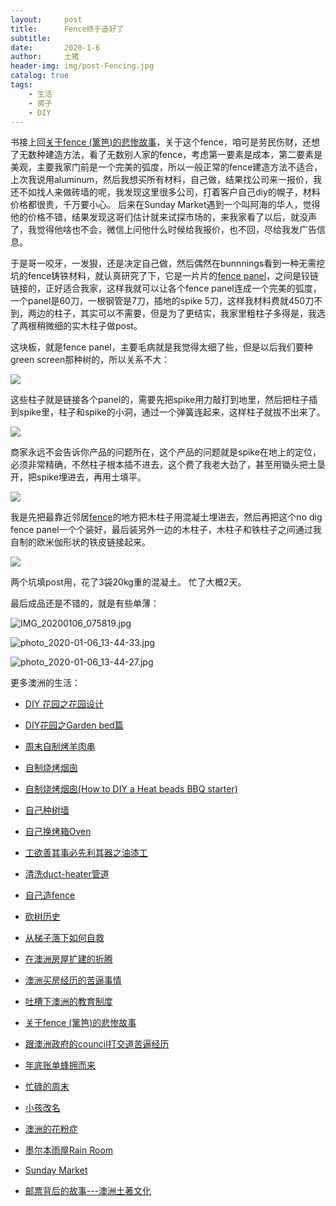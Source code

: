 ```yaml
---
layout:     post
title:      Fence终于造好了
subtitle:   
date:       2020-1-6
author:     土猪
header-img: img/post-Fencing.jpg
catalog: true
tags:
    - 生活
    - 房子
    - DIY
---
```



书接上回[关于fence (篱笆)的悲惨故事](http://livinginau.life/2019/12/01/%E5%85%B3%E4%BA%8Efence%E7%9A%84%E6%82%B2%E6%83%A8%E6%95%85%E4%BA%8B/)，关于这个fence，咱可是劳民伤财，还想了无数种建造方法，看了无数别人家的fence，考虑第一要素是成本，第二要素是美观，主要我家门前是一个完美的弧度，所以一般正常的fence建造方法不适合，上次我说用aluminum，然后我想买所有材料，自己做，结果找公司来一报价，我还不如找人来做砖墙的呢，我发现这里很多公司，打着客户自己diy的幌子，材料价格都很贵，千万要小心。 后来在Sunday Market遇到一个叫阿海的华人，觉得他的价格不错，结果发现这哥们估计就来试探市场的，来我家看了以后，就没声了，我觉得他啥也不会，微信上问他什么时候给我报价，也不回，尽给我发广告信息。 




于是哥一咬牙，一发狠，还是决定自己做，然后偶然在bunnnings看到一种无需挖坑的fence铸铁材料，就认真研究了下，它是一片片的[fence panel](https://amzn.to/38I9asx)，之间是铰链链接的，正好适合我家，这样我就可以让各个fence panel连成一个完美的弧度，一个panel是60刀，一根钢管是7刀，插地的spike 5刀，这样我材料费就450刀不到，两边的柱子，其实可以不需要，但是为了更结实，我家里粗柱子多得是，我选了两根稍微细的实木柱子做post。



这块板，就是fence panel，主要毛病就是我觉得太细了些，但是以后我们要种green screen那种树的，所以关系不大：

![](https://cdn.steemitimages.com/DQmc3zHSjazcpZpXc8VfQKpo8gB2PZGByB6vSGG1sXNGSC7/image.png)


这些柱子就是链接各个panel的，需要先把spike用力敲打到地里，然后把柱子插到spike里，柱子和spike的小洞，通过一个弹簧连起来，这样柱子就拔不出来了。


![](https://cdn.steemitimages.com/DQmZxWiauARCSm8eD7cJ6S5d1d982im4K9RSQbRhGkmskAd/image.png)


商家永远不会告诉你产品的问题所在，这个产品的问题就是spike在地上的定位，必须非常精确，不然柱子根本插不进去，这个费了我老大劲了，甚至用锄头把土垦开，把spike埋进去，再用土填平。

![](https://cdn.steemitimages.com/DQmaqsCubv5u2PZBu5NmZFjiLmLddA4tRt6YHQu9wBxP3he/image.png)



我是先把最靠近邻居[fence](https://amzn.to/38B4eFB)的地方把木柱子用混凝土埋进去，然后再把这个no dig fence panel一个个装好，最后装另外一边的木柱子，木柱子和铁柱子之间通过我自制的欧米伽形状的铁皮链接起来。 

![](https://cdn.steemitimages.com/DQmP8Xed1r6ECE7ZPkXcWrPWiUT29Da842uaPZtLEv4Gy4Y/image.png)


两个坑填post用，花了3袋20kg重的混凝土。 忙了大概2天。 

最后成品还是不错的，就是有些单薄：


![IMG_20200106_075819.jpg](https://cdn.steemitimages.com/DQmQFMxnL1T9JkxpN6HpJGN4vUXs6mAHZWZsonn9tsYZNmY/IMG_20200106_075819.jpg)


![photo_2020-01-06_13-44-33.jpg](https://cdn.steemitimages.com/DQmaKM3JywRhQwpeovQ74FFgqG15FhT9C765EHDha9Kx3c2/photo_2020-01-06_13-44-33.jpg)


![photo_2020-01-06_13-44-27.jpg](https://cdn.steemitimages.com/DQmWqe9aWzvessfaBVdPDP18qvyRnKuTX8nYHSoS1pFZpLM/photo_2020-01-06_13-44-27.jpg)











更多澳洲的生活：

- [DIY 花园之花园设计](http://livinginau.life/2020/03/30/diy-garden-design/)

- [DIY花园之Garden bed篇](http://livinginau.life/2020/04/17/diy-garden-bed/)

- [周末自制烤羊肉串](http://livinginau.life/2014/03/03/%E5%91%A8%E6%9C%AB%E8%87%AA%E5%88%B6%E7%83%A4%E7%BE%8A%E8%82%89%E4%B8%B2/)

- [自制烧烤烟囱](http://livinginau.life/2014/02/20/%E8%87%AA%E5%88%B6%E7%83%A7%E7%83%A4%E7%83%9F%E5%9B%B1/)

- [自制烧烤烟囱(How to DIY a Heat beads BBQ starter)](https://steemit.com/life/@chenlocus/how-to-diy-a-heat-beads-bbq-starter)

- [自己种树墙](http://livinginau.life/2020/03/10/%E8%87%AA%E5%B7%B1%E7%A7%8D%E6%A0%91%E5%A2%99/)

- [自己换烤箱Oven](http://livinginau.life/2020/02/12/%E8%87%AA%E5%B7%B1%E6%8D%A2oven/)

- [工欲善其事必先利其器之油漆工](http://livinginau.life/2020/04/13/%E5%B7%A5%E6%AC%B2%E5%96%84%E5%85%B6%E4%BA%8B%E5%BF%85%E5%85%88%E5%88%A9%E5%85%B6%E5%99%A8%E4%B9%8B%E6%B2%B9%E6%BC%86%E5%B7%A5/)

- [清洗duct-heater管道](http://livinginau.life/2020/04/08/%E8%87%AA%E5%B7%B1%E5%8A%A8%E6%89%8B%E6%B8%85%E6%B4%97duct-heater%E7%AE%A1%E9%81%93/)

- [自己造fence](http://livinginau.life/2020/01/06/%E7%BB%88%E4%BA%8E%E9%80%A0%E5%A5%BD%E4%BA%86fence/)

- [砍树历史](http://livinginau.life/2019/12/29/%E7%A0%8D%E6%A0%91%E5%8E%86%E5%8F%B2/)

- [从梯子落下如何自救](http://livinginau.life/2020/03/21/%E4%BB%8E%E6%A2%AF%E5%AD%90%E8%90%BD%E4%B8%8B%E5%A6%82%E4%BD%95%E8%87%AA%E6%95%91/)

- [在澳洲房屋扩建的折腾](http://livinginau.life/2019/12/19/%E5%9C%A8%E6%BE%B3%E6%B4%B2%E6%88%BF%E5%B1%8B%E6%89%A9%E5%BB%BA%E7%9A%84%E6%8A%98%E8%85%BE/)

- 
  [澳洲买房经历的苦逼事情](http://livinginau.life/2019/12/18/%E6%BE%B3%E6%B4%B2%E4%B9%B0%E6%88%BF%E7%BB%8F%E5%8E%86%E7%9A%84%E8%8B%A6%E9%80%BC%E4%BA%8B%E6%83%85/)

- 
  [吐槽下澳洲的教育制度](http://livinginau.life/2019/12/13/%E5%90%90%E6%A7%BD%E6%BE%B3%E6%B4%B2%E6%95%99%E8%82%B2%E5%88%B6%E5%BA%A6/)

- [关于fence (篱笆)的悲惨故事](http://livinginau.life/2019/12/01/%E5%85%B3%E4%BA%8Efence%E7%9A%84%E6%82%B2%E6%83%A8%E6%95%85%E4%BA%8B/)

- [跟澳洲政府的council打交道苦逼经历](http://livinginau.life/2019/11/29/%E8%B7%9F%E6%BE%B3%E6%B4%B2%E6%94%BF%E5%BA%9C%E7%9A%84council%E6%89%93%E4%BA%A4%E9%81%93%E8%8B%A6%E9%80%BC%E7%BB%8F%E5%8E%86/)

- [年底账单蜂拥而来](http://livinginau.life/2019/11/29/%E8%B4%A6%E5%8D%95%E8%9C%82%E6%8B%A5%E8%80%8C%E6%9D%A5/)

- [忙碌的周末](http://livinginau.life/2019/11/12/%E5%BF%99%E7%A2%8C%E7%9A%84%E5%91%A8%E6%9C%AB/)

- [小孩改名](http://livinginau.life/2019/11/10/%E5%B0%8F%E5%AD%A9%E6%94%B9%E5%90%8D/)

- [澳洲的花粉症](http://livinginau.life/2018/08/10/%E6%BE%B3%E6%B4%B2%E7%9A%84%E8%8A%B1%E7%B2%89%E7%97%87/)

- [墨尔本雨屋Rain Room](http://livinginau.life/2020/01/13/rain-room/)

- [Sunday Market](http://livinginau.life/2020/01/12/Sunday-Market/)

- [邮票背后的故事---澳洲土著文化](http://livinginau.life/2018/07/10/%E9%82%AE%E7%A5%A8%E8%83%8C%E5%90%8E%E7%9A%84%E6%95%85%E4%BA%8B/)